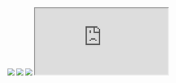 <img src="https://i.gifer.com/7V7.gif">

<img src="https://github.com/milesccoleman/ideas/blob/master/original.gif?raw=true">

<img src="https://media.giphy.com/media/3ov9k8fmDbIqzzbsLS/giphy.gif">

<iframe src="https://www.chartjs.org/docs/latest/charts/doughnut.html#chartjs-4">

https://www.chartjs.org/docs/latest/charts/doughnut.html

## Welcome to GitHub Pages

You can use the [editor on GitHub](https://github.com/milesccoleman/ideas/edit/master/README.md) to maintain and preview the content for your website in Markdown files.

Whenever you commit to this repository, GitHub Pages will run [Jekyll](https://jekyllrb.com/) to rebuild the pages in your site, from the content in your Markdown files.

### Markdown

Markdown is a lightweight and easy-to-use syntax for styling your writing. It includes conventions for

```markdown
Syntax highlighted code block

# Header 1
## Header 2
### Header 3

- Bulleted
- List

1. Numbered
2. List

**Bold** and _Italic_ and `Code` text

[Link](url) and ![Image](src)
```

For more details see [GitHub Flavored Markdown](https://guides.github.com/features/mastering-markdown/).

### Jekyll Themes

Your Pages site will use the layout and styles from the Jekyll theme you have selected in your [repository settings](https://github.com/milesccoleman/ideas/settings). The name of this theme is saved in the Jekyll `_config.yml` configuration file.

### Support or Contact

Having trouble with Pages? Check out our [documentation](https://help.github.com/categories/github-pages-basics/) or [contact support](https://github.com/contact) and we’ll help you sort it out.
